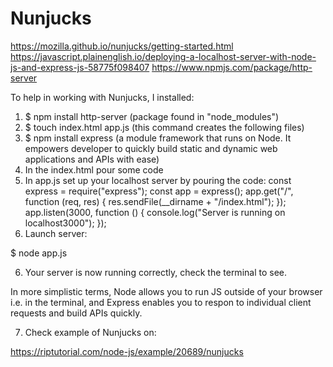 # Nunjucks
https://mozilla.github.io/nunjucks/getting-started.html
https://javascript.plainenglish.io/deploying-a-localhost-server-with-node-js-and-express-js-58775f098407
https://www.npmjs.com/package/http-server

To help in working with Nunjucks, I installed:

1. $ npm install http-server (package found in "node_modules")
2. $ touch index.html app.js (this command creates the following files)
2. $ npm install express (a module framework that runs on Node. It empowers
developer to quickly build static and dynamic web applications and APIs with ease)
3. In the index.html pour some code
4. In app.js set up your localhost server by pouring the code:
const express = require("express");
const app = express();
app.get("/", function (req, res) {
    res.sendFile(__dirname + "/index.html");
});
app.listen(3000, function () {
    console.log("Server is running on localhost3000");
});
5. Launch server:

$ node app.js

6. Your server is now running correctly, check the terminal to see. 


In more simplistic terms, Node allows you to run JS outside of your browser
i.e. in the terminal, and Express enables you to respon to individual client 
requests and build APIs quickly. 

7. Check example of Nunjucks on:

https://riptutorial.com/node-js/example/20689/nunjucks
